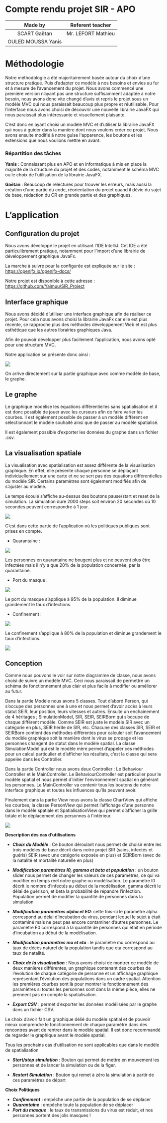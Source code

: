 # Compte rendu projet SIR - APO

|**Made by**|**Referent teacher**|
|:-:|:-:|
|SCART Gaëtan|Mr. LEFORT Mathieu|
|OULED MOUSSA Yanis|

# Méthodologie
Notre méthodologie a été majoritairement basée autour du choix d’une structure pratique. Puis d’adapter ce modèle à nos besoins et envies au fur et à mesure de l’avancement du projet. Nous avons commencé une première version n’ayant pas une structure suffisamment adaptée à notre besoin, nous avons donc vite changé d’avis et repris le projet sous un modèle MVC qui nous paraissait beaucoup plus propre et réutilisable. Pour l’interface nous avons choisi de découvrir une nouvelle librairie JavaFX qui nous paraissait plus intéressante et visuellement plaisante. 

C’est donc en ayant choisi un modèle MVC et d’utiliser la librairie JavaFX qui nous à guider dans la manière dont nous voulons créer ce projet. Nous avons ensuite modifié à notre guise l'apparence, les boutons et les extensions que nous voulions mettre en avant.
### Répartition des tâches
**Yanis** : Connaissant plus en APO et en informatique à mis en place la majorité de la structure du projet et des codes, notamment le schéma MVC ou le choix de l’utilisation de la librairie JavaFX.

**Gaëtan** : Beaucoup de relectures pour trouver les erreurs, mais aussi la création d’une partie du code, réorientation du projet quand il dévie du sujet de base, rédaction du CR en grande partie et des graphiques.
# L’application
## Configuration du projet
Nous avons développé le projet en utilisant l’IDE IntelliJ. Cet IDE a été particulièrement pratique, notamment pour l’import d’une librairie de développement graphique JavaFx.

La marche à suivre pour la configurée est expliquée sur le site : <https://openjfx.io/openjfx-docs/>

Notre projet est disponible à cette adresse : <https://github.com/Yaimuu/SIR_Project>
## Interface graphique
Nous avons décidé d’utiliser une interface graphique afin de réaliser ce projet. Pour cela nous avons choisi la librairie JavaFx car elle est plus récente, se rapproche plus des méthodes développement Web et est plus esthétique que les autres librairies graphiques Java.

Afin de pouvoir développer plus facilement l’application, nous avons opté pour une structure MVC.

Notre application se présente donc ainsi :

![](Aspose.Words.5ab38f6d-3d63-4d03-93f6-11788617032b.001.png)

On arrive directement sur la partie graphique avec comme modèle de base, le graphe.
## Le graphe
Le graphique modélise les équations différentielles sans spatialisation et il est donc possible de jouer avec les curseurs afin de faire varier les courbes. Il est également possible de passer à un modèle différent en sélectionnant le modèle souhaité ainsi que de passer au modèle spatialisé.

Il est également possible d’exporter les données du graphe dans un fichier .csv.
## La visualisation spatiale
La visualisation avec spatialisation est assez différente de la visualisation graphique. En effet, elle présente chaque personne se déplaçant individuellement sur une carte et ne se sert pas des équations différentielles du modèle SIR. Certains paramètres sont également modifiés afin de s’ajuster au modèle.

Le temps écoulé s’affiche au-dessus des boutons pause/start et reset de la simulation. La simulation dure 2000 steps soit environ 20 secondes où 10 secondes peuvent correspondre à 1 jour.

![](Aspose.Words.5ab38f6d-3d63-4d03-93f6-11788617032b.002.png)

C’est dans cette partie de l’application où les politiques publiques sont prises en compte.

- Quarantaine :

![](Aspose.Words.5ab38f6d-3d63-4d03-93f6-11788617032b.003.png)

Les personnes en quarantaine ne bougent plus et ne peuvent plus être infectées mais il n’y a que 20% de la population concernée, par la quarantaine.

- Port du masque :

![](Aspose.Words.5ab38f6d-3d63-4d03-93f6-11788617032b.004.png)

Le port du masque s’applique à 95% de la population. Il diminue grandement le taux d’infections.

- Confinement :

![](Aspose.Words.5ab38f6d-3d63-4d03-93f6-11788617032b.005.png)

Le confinement s’applique à 80% de la population et diminue grandement le taux d’infections.

![](Aspose.Words.5ab38f6d-3d63-4d03-93f6-11788617032b.006.png)

## Conception

Comme nous pouvons le voir sur notre diagramme de classe, nous avons choisi de suivre un modèle MVC. Ceci nous paraissait de permettre un schéma de fonctionnement plus clair et plus facile à modifier ou améliorer au futur.

Dans la partie Modèle nous avons 5 classes. Tout d’abord Person, qui s’occupe des personnes une à une et nous permet d’avoir accès à leurs statut SEIR, leur position, leurs vitesses et autres. Ensuite un enchainement de 4 héritages ; SimulationModel, SIR, SEIR, SEIRBorn qui s’occupe de chaque différent modèle. Comme SEIR est juste le modèle SIR avec un catégorie en plus, SEIR hérite de SIR, etc. Chacune des classes SIR, SEIR et SEIRBorn contient des méthodes différentes pour calculer soit l’avancement du modèle graphique soit la manière dont le virus se propage et les personnes changent de statut dans le modèle spatial. La classe SimulationModel qui est le modèle mère permet d’appeler ces méthodes pour un calcul particulier et d’afficher les résultats, c’est la classe qui sera appelée dans les Controller.

Dans la partie Controller nous avons deux Controller : Le Behaviour Controller et le MainController. Le BehaviourController est particulier pour le modèle spatial et nous permet d’initier l'environnement spatial en générant les personnes. Le MainController va contenir tous les boutons de notre interface graphique et toutes les influences qu’ils peuvent avoir.

Finalement dans la partie View nous avons la classe ChartView qui affiche les courbes, la classe PersonView qui permet l’affichage d’une personne dans le modèle spatiale et SpatialisationView qui permet d’afficher la grille totale et le déplacement des personnes à l'intérieur.

![](Aspose.Words.5ab38f6d-3d63-4d03-93f6-11788617032b.007.png)

**Description des cas d’utilisations**

- ***Choix du Modèle*** : Ce bouton déroulant nous permet de choisir entre les trois modèles de base décrit dans notre projet SIR (sains, infectés et guéris) SEIR (avec une catégorie exposée en plus) et SEIRBorn (avec de la natalité et mortalité naturelle en plus)

- ***Modification paramètres I0, gamma et beta et population*** : un bouton slider nous permet de changer les valeurs de ces paramètres, ce qui va modifier en temps réel notre graphe ou modélisation. Le paramètre I0 décrit le nombre d’infectés au début de la modélisation, gamma décrit le délai de guérison, et beta la probabilité de répandre l’infection. Population permet de modifier la quantité de personnes dans la simulation

- ***Modification paramètres alpha et EO***: cette fois-ci le paramètre alpha correspond au délai d’incubation du virus, pendant lequel le sujet à était contaminé mais ne peut pas encore contaminer d’autres personnes. Le paramètre E0 correspond à la quantité de personnes qui était en période d’incubation au début de la modélisation.

- ***Modification paramètres mu et eta*** : le paramètre mu correspond au taux de décès naturel de la population tandis que eta correspond au taux de natalité.

- ***Choix de la visualisation*** : Nous avons choisi de montrer ce modèle de deux manières différentes, un graphique contenant des courbes de l’évolution de chaque catégorie de personne et un affichage graphique représentant l’évolution des populations dans un cadre spatial. Attention les premières courbes sont là pour montrer le fonctionnement des paramètres si toutes les personnes sont dans la même pièce, elles ne prennent pas en compte la spatialisation. 

- ***Export CSV*** : permet d’exporter les données modélisées par le graphe dans un fichier CSV.

Le choix d’avoir fait un graphique délié du modèle spatial et de pouvoir mieux comprendre le fonctionnement de chaque paramètre dans des rencontres avant de rentrer dans le modèle spatial. Il est donc recommandé de regarder le graphique avant le modèle spatial.

Tous les prochains cas d’utilisation ne sont applicables que dans le modèle de spatialisation

- ***Start/stop simulation*** : Bouton qui permet de mettre en mouvement les personnes et de lancer la simulation ou de la figer.

- ***Restart Simulation*** : Bouton qui remet à zéro la simulation à partir de ces paramètres de départ

**Choix Politiques**

- ***Confinement*** : empêche une partie de la population de se déplacer
- ***Quarantaine*** : empêche toute la population de se déplacer
- ***Port du masque*** : le taux de transmissions du virus est réduit, et nos personnes portent des jolis masques !
